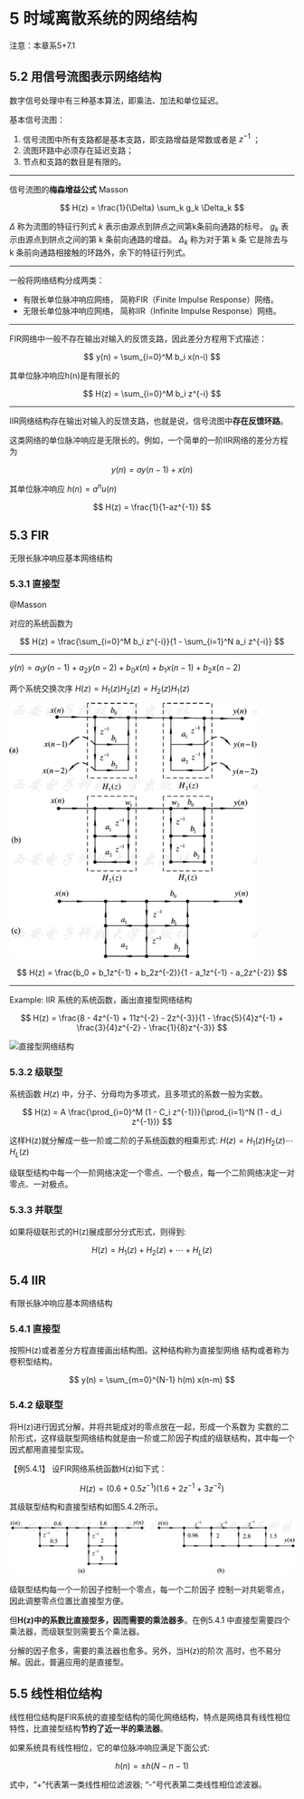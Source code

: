 # 5 时域离散系统的网络结构

注意：本章系5+7.1

## 5.2 用信号流图表示网络结构

数字信号处理中有三种基本算法，即乘法、加法和单位延迟。

基本信号流图：

1. 信号流图中所有支路都是基本支路，即支路增益是常数或者是 $z^{-1}$ ；
2. 流图环路中必须存在延迟支路；
3. 节点和支路的数目是有限的。

---

信号流图的**梅森增益公式** Masson

$$
H(z) = \frac{1}{\Delta} \sum_k g_k \Delta_k
$$

$\Delta$ 称为流图的特征行列式
$k$ 表示由源点到阱点之间第k条前向通路的标号。
$g_k$ 表示由源点到阱点之间的第 k 条前向通路的增益。
$\Delta_k$ 称为对于第 k 条 它是除去与 k 条前向通路相接触的环路外，余下的特征行列式。

---

一般将网络结构分成两类：

* 有限长单位脉冲响应网络， 简称FIR（Finite Impulse Response）网络。
* 无限长单位脉冲响应网络， 简称IIR（Infinite Impulse Response）网络。

---

FIR网络中一般不存在输出对输入的反馈支路，因此差分方程用下式描述：

$$
y(n) = \sum_{i=0}^M b_i x(n-i)
$$

其单位脉冲响应h(n)是有限长的

$$
H(z) = \sum_{i=0}^M b_i z^{-i}
$$

---

IIR网络结构存在输出对输入的反馈支路，也就是说，信号流图中**存在反馈环路**。

这类网络的单位脉冲响应是无限长的。例如，一个简单的一阶IIR网络的差分方程为

$$
y(n) = a y(n-1) + x(n)
$$

其单位脉冲响应 $h(n)=a^n u(n)$

$$
H(z) = \frac{1}{1-az^{-1}}
$$

## 5.3 FIR

无限长脉冲响应基本网络结构

### 5.3.1 直接型

@Masson

对应的系统函数为

$$
H(z) = \frac{\sum_{i=0}^M b_i z^{-i}}{1 - \sum_{i=1}^N a_i z^{-i}}
$$

---

$y(n) = a_1y(n-1) + a_2y(n-2) + b_0x(n) + b_1x(n-1) + b_2x(n-2)$

两个系统交换次序 $H(z) = H_1(z)H_2(z) = H_2(z)H_1(z)$

![NMSL](../assets/ppt_ss_5_1.png)

$$
H(z) = \frac{b_0 + b_1z^{-1} + b_2z^{-2}}{1 - a_1z^{-1} - a_2z^{-2}}
$$

---

Example: IIR 系统的系统函数，画出直接型网络结构

$$
H(z) = \frac{8 - 4z^{-1} + 11z^{-2} - 2z^{-3}}{1 - \frac{5}{4}z^{-1} + \frac{3}{4}z^{-2} - \frac{1}{8}z^{-3}}
$$

![直接型网络结构](https://s2.51cto.com/images/blog/202309/21051704_650b61507450813023.png)

### 5.3.2 级联型

系统函数 $H(z)$ 中，分子、分母均为多项式，且多项式的系数一般为实数。

$$
H(z) = A \frac{\prod_{i=0}^M (1 - C_i z^{-1})}{\prod_{i=1}^N (1 - d_i z^{-1})}
$$

这样H(z)就分解成一些一阶或二阶的子系统函数的相乘形式: $H(z) = H_1(z) H_2(z) \cdots H_L(z)$

级联型结构中每一个一阶网络决定一个零点、一个极点，每一个二阶网络决定一对零点、一对极点。

### 5.3.3 并联型

如果将级联形式的H(z)展成部分分式形式，则得到:

$$
H(z) = H_1(z) + H_2(z) + \cdots + H_L(z)
$$

## 5.4 IIR

有限长脉冲响应基本网络结构

### 5.4.1 直接型

按照H(z)或者差分方程直接画出结构图。这种结构称为直接型网络 结构或者称为卷积型结构。

$$
y(n) = \sum_{m=0}^{N-1} h(m) x(n-m)
$$

### 5.4.2 级联型

将H(z)进行因式分解，并将共轭成对的零点放在一起，形成一个系数为 实数的二阶形式，这样级联型网络结构就是由一阶或二阶因子构成的级联结构，其中每一个因式都用直接型实现。

【例5.4.1】 设FIR网络系统函数H(z)如下式：

$$
H(z) = (0.6 + 0.5 z^{-1}) (1.6 + 2 z^{-1} + 3 z^{-2})
$$

其级联型结构和直接型结构如图5.4.2所示。

![图5.4.2](../assets/ex_5_4_1.png)

级联型结构每一个一阶因子控制一个零点，每一个二阶因子 控制一对共轭零点，因此调整零点位置比直接型方便。

但**H(z)中的系数比直接型多，因而需要的乘法器多**。在例5.4.1 中直接型需要四个乘法器，而级联型则需要五个乘法器。

分解的因子愈多，需要的乘法器也愈多。另外，当H(z)的阶次 高时，也不易分解。因此，普遍应用的是直接型。

## 5.5 线性相位结构

线性相位结构是FIR系统的直接型结构的简化网络结构，特点是网络具有线性相位特性，比直接型结构**节约了近一半的乘法器**。

如果系统具有线性相位，它的单位脉冲响应满足下面公式:

$$
h(n) = \pm h(N-n-1)
$$

式中，“+”代表第一类线性相位滤波器; “-”号代表第二类线性相位滤波器。
